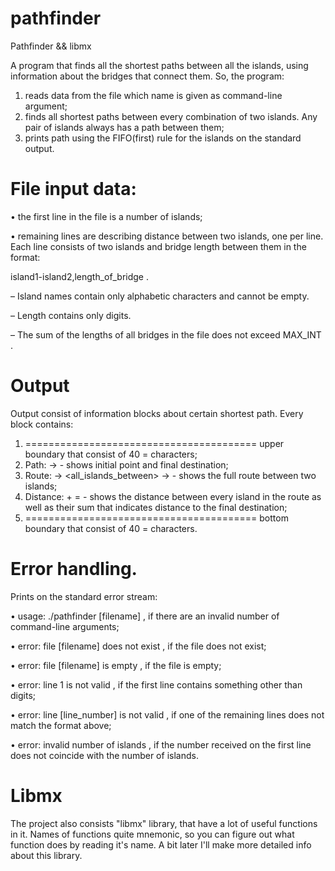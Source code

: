 # pathfinder
Pathfinder &amp;&amp; libmx

A program that finds all the shortest paths between all the islands,
using information about the bridges that connect them. So, the program:
1. reads data from the file which name is given as command-line argument;
2. finds all shortest paths between every combination of two islands.
Any pair of islands always has a path between them;
3. prints path using the FIFO(first) rule for the islands on the standard output.

# File input data:

• the first line in the file is a number of islands;

• remaining lines are describing distance between two islands, one per line. Each line
consists of two islands and bridge length between them in the format:

island1-island2,length_of_bridge .

– Island names contain only alphabetic characters and cannot be empty.

– Length contains only digits.

– The sum of the lengths of all bridges in the file does not exceed MAX_INT .

# Output
Output consist of information blocks about certain shortest path. Every block contains:
1. ======================================== upper boundary that consist of 40 =
characters;
2. Path: <island1> -> <island2> - shows initial point and final destination;
3. Route: <island1> -> <all_islands_between> -> <island2> - shows the full route
between two islands;
4. Distance: <length1> + <length2> = <sum> - shows the distance between every island in
the route as well as their sum that indicates distance to the final destination;
5. ======================================== bottom boundary that consist of 40 =
characters.

# Error handling. 
Prints on the standard error stream:

• usage: ./pathfinder [filename] , if there are an invalid number of command-line
arguments;

• error: file [filename] does not exist , if the file does not exist;

• error: file [filename] is empty , if the file is empty;

• error: line 1 is not valid , if the first line contains something other than digits;

• error: line [line_number] is not valid , if one of the remaining lines does not match
the format above;

• error: invalid number of islands , if the number received on the first line does not
coincide with the number of islands.

# Libmx
The project also consists "libmx" library, that have a lot of useful functions in it. Names of functions quite mnemonic, so you can figure out what function does by reading it's name. A bit later I'll make more detailed info about this library.
